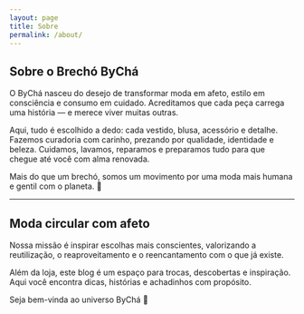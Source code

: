 ```yaml
---
layout: page
title: Sobre
permalink: /about/
---
```


## Sobre o Brechó ByChá

O ByChá nasceu do desejo de transformar moda em afeto, estilo em consciência e consumo em cuidado. Acreditamos que cada peça carrega uma história — e merece viver muitas outras.

Aqui, tudo é escolhido a dedo: cada vestido, blusa, acessório e detalhe. Fazemos curadoria com carinho, prezando por qualidade, identidade e beleza. Cuidamos, lavamos, reparamos e preparamos tudo para que chegue até você com alma renovada.

Mais do que um brechó, somos um movimento por uma moda mais humana e gentil com o planeta. 🌿

---

## Moda circular com afeto

Nossa missão é inspirar escolhas mais conscientes, valorizando a reutilização, o reaproveitamento e o reencantamento com o que já existe.

Além da loja, este blog é um espaço para trocas, descobertas e inspiração. Aqui você encontra dicas, histórias e achadinhos com propósito.

Seja bem-vinda ao universo ByChá 💜
